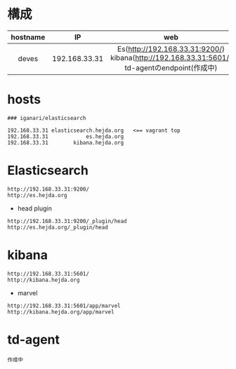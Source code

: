 # 構成

hostname | IP | web
:-:|:-:|:-:
deves | 192.168.33.31 | Es(http://192.168.33.31:9200/)<br>kibana(http://192.168.33.31:5601/)<br>td-agentのendpoint(作成中) 


# hosts

```
### iganari/elasticsearch

192.168.33.31 elasticsearch.hejda.org   <== vagrant top
192.168.33.31            es.hejda.org
192.168.33.31        kibana.hejda.org
```

# Elasticsearch

```
http://192.168.33.31:9200/
http://es.hejda.org
```

+ head plugin

```
http://192.168.33.31:9200/_plugin/head
http://es.hejda.org/_plugin/head
```


# kibana

```
http://192.168.33.31:5601/
http://kibana.hejda.org
```

+ marvel

```
http://192.168.33.31:5601/app/marvel
http://kibana.hejda.org/app/marvel
```

# td-agent

```
作成中
```
